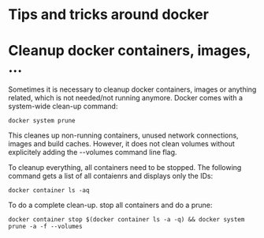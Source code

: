 # Tips and tricks around docker

# Cleanup docker containers, images, ...
Sometimes it is necessary to cleanup docker containers, images
or anything related, which is not needed/not running anymore.
Docker comes with a system-wide clean-up command:

    docker system prune

This cleanes up non-running containers, unused network connections,
images and build caches. However, it does not clean volumes without
explicitely adding the --volumes command line flag.

To cleanup everything, all containers need to be stopped.
The following command gets a list of all contaienrs and displays only the IDs:

    docker container ls -aq

To do a complete clean-up. stop all containers and do a prune:

    docker container stop $(docker container ls -a -q) && docker system prune -a -f --volumes

